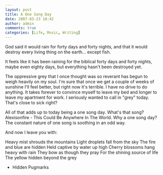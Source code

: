 ```yaml
---
layout: post
title: A One Song Day
date: 2007-03-23 18:42
author: admin
comments: true
categories: [Life, Music, Writing]
---
```

God said it would rain for forty days and forty nights, and that it would destroy every living thing on the earth... except fish.

It feels like it has been raining for the biblical forty days and forty nights, maybe even eighty days, but everything hasn't been destroyed yet. 

The oppressive grey that I once thought was so reverant has begun to weigh heavily on my soul.  I'm sure that once we get a couple of weeks of sunshine I'll feel better, but right now it's terrible.  I have no drive to do anything.  It takes forever to convince myself to leave my bed and longer to leave my apartment for work.  I seriously wanted to call in "grey" today.  That's close to sick right?

All of that adds up to today being a one song day.  What's that song? Alexisonfire - This Could Be Anywhere In The World.  Why a one song day?  The constant nature of one song is soothing in an odd way.

And now I leave you with:

Heavy mist shrouds the mountains
Light droplets fall from the sky
The fire and blue are hidden
Held captive by water up high
Cherry blossoms hang heavy with rain
They bow as though they pray
For the shining source of life
The yellow hidden beyond the grey
- Hidden Pugmarks
